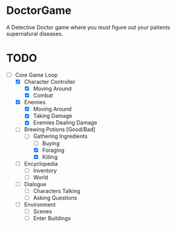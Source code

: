 # DoctorGame
A Detective Doctor game where you must figure out your patients supernatural diseases.

# TODO
- [ ] Core Game Loop
  - [x] Character Controller
    - [x] Moving Around
    - [x] Combat
  - [x] Enemies
    - [x] Moving Around
    - [x] Taking Damage
    - [x] Enemies Dealing Damage
  - [ ] Brewing Potions [Good/Bad]
    - [ ] Gathering Ingredients
      - [ ] Buying
      - [x] Foraging
      - [x] Killing
  - [ ] Encyclopedia
    - [ ] Inventory
    - [ ] World
  - [ ] Dialogue
    - [ ] Characters Talking
    - [ ] Asking Questions
  - [ ] Environment
    - [ ] Scenes
    - [ ] Enter Buildings
